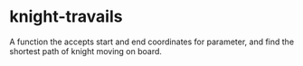 # knight-travails
A function the accepts start and end coordinates for parameter, and find the shortest path of knight moving on board.

